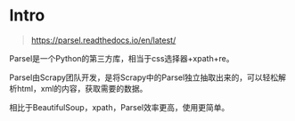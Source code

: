 # Intro

> https://parsel.readthedocs.io/en/latest/

Parsel是一个Python的第三方库，相当于css选择器+xpath+re。

Parsel由Scrapy团队开发，是将Scrapy中的Parsel独立抽取出来的，可以轻松解析html，xml的内容，获取需要的数据。

相比于BeautifulSoup，xpath，Parsel效率更高，使用更简单。